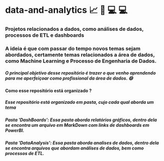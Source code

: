 # data-and-analytics :chart_with_upwards_trend: :mag_right: 💻 :computer:

### Projetos relacionados a dados, como análises de dados, processos de ETL e dashboards
### A ideia é que com passar do tempo novos temas sejam abordados, certamente temas relacionados a área de dados, como Machine Learning e Processo de Engenharia de Dados.

##### O principal objetivo desse repositório é trazer o que venho aprendendo para me aperfeiçoar como profissional da área de dados. :smile:

#### Como esse repositório está organizado ?

##### Esse repositório está organizado em pasta, cujo cada qual aborda um tema 

##### Pasta 'DashBoards': Essa pasta aborda relatórios gráficos, dentro dela se encontra um arquivo em MarkDown com links de dashboards em PowerBI.
##### Pasta 'DataAnalysis': Essa pasta aborda analises de dados, dentro dela se encontra arquivos que abordam análises de dados, bem como processos de ETL.

